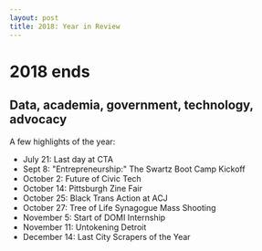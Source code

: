 ```yaml
---
layout: post
title: 2018: Year in Review
---
```


# 2018 ends
## Data, academia, government, technology, advocacy

A few highlights of the year:

* July 21: Last day at CTA
* Sept 8: "Entrepreneurship:" The Swartz Boot Camp Kickoff
* October 2: Future of Civic Tech
* October 14: Pittsburgh Zine Fair
* October 25: Black Trans Action at ACJ
* October 27: Tree of Life Synagogue Mass Shooting
* November 5: Start of DOMI Internship
* November 11: Untokening Detroit
* December 14: Last City Scrapers of the Year
